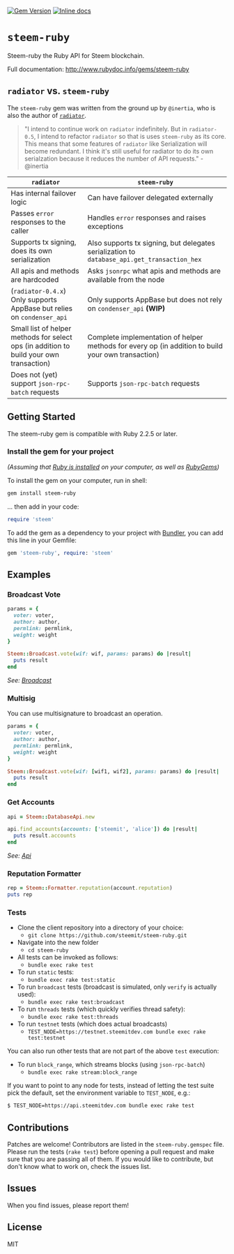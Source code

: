 [![Gem Version](https://badge.fury.io/rb/steem-ruby.svg)](https://badge.fury.io/rb/steem-ruby)
[![Inline docs](http://inch-ci.org/github/steemit/steem-ruby.svg?branch=master&style=shields)](http://inch-ci.org/github/steemit/steem-ruby)

# `steem-ruby`

Steem-ruby the Ruby API for Steem blockchain.

Full documentation: http://www.rubydoc.info/gems/steem-ruby

## `radiator` vs. `steem-ruby`

The `steem-ruby` gem was written from the ground up by `@inertia`, who is also the author of [`radiator`](https://github.com/inertia186/radiator).

> "I intend to continue work on `radiator` indefinitely. But in `radiator-0.5`, I intend to refactor `radiator` so that is uses `steem-ruby` as its core. This means that some features of `radiator` like Serialization will become redundant. I think it's still useful for radiator to do its own serialzation because it reduces the number of API requests." - @inertia

| `radiator` | `steem-ruby` |
|-|-|
| Has internal failover logic | Can have failover delegated externally |
| Passes `error` responses to the caller | Handles `error` responses and raises exceptions |
| Supports tx signing, does its own serialization | Also supports tx signing, but delegates serialization to `database_api.get_transaction_hex` |
| All apis and methods are hardcoded | Asks `jsonrpc` what apis and methods are available from the node |
| (`radiator-0.4.x`) Only supports AppBase but relies on `condenser_api` | Only supports AppBase but does not rely on `condenser_api` **(WIP)**
| Small list of helper methods for select ops (in addition to build your own transaction) | Complete implementation of helper methods for every op (in addition to build your own transaction) |
| Does not (yet) support `json-rpc-batch` requests | Supports `json-rpc-batch` requests |

## Getting Started

The steem-ruby gem is compatible with Ruby 2.2.5 or later.

### Install the gem for your project

*(Assuming that [Ruby is installed](https://www.ruby-lang.org/en/downloads/) on your computer, as well as [RubyGems](http://rubygems.org/pages/download))*

To install the gem on your computer, run in shell:

```bash
gem install steem-ruby
```

... then add in your code:

```ruby
require 'steem'
```

To add the gem as a dependency to your project with [Bundler](http://bundler.io/), you can add this line in your Gemfile:

```ruby
gem 'steem-ruby', require: 'steem'
```

## Examples

### Broadcast Vote

```ruby
params = {
  voter: voter,
  author: author,
  permlink: permlink,
  weight: weight
}

Steem::Broadcast.vote(wif: wif, params: params) do |result|
  puts result
end
```

*See: [Broadcast](https://www.rubydoc.info/gems/steem-ruby/Steem/Broadcast)*

### Multisig

You can use multisignature to broadcast an operation.

```ruby
params = {
  voter: voter,
  author: author,
  permlink: permlink,
  weight: weight
}

Steem::Broadcast.vote(wif: [wif1, wif2], params: params) do |result|
  puts result
end
```

### Get Accounts

```ruby
api = Steem::DatabaseApi.new

api.find_accounts(accounts: ['steemit', 'alice']) do |result|
  puts result.accounts
end
```

*See: [Api](https://www.rubydoc.info/gems/steem-ruby/Steem/Api)*

### Reputation Formatter

```ruby
rep = Steem::Formatter.reputation(account.reputation)
puts rep
```

### Tests

* Clone the client repository into a directory of your choice:
  * `git clone https://github.com/steemit/steem-ruby.git`
* Navigate into the new folder
  * `cd steem-ruby`
* All tests can be invoked as follows:
  * `bundle exec rake test`
* To run `static` tests:
  * `bundle exec rake test:static`
* To run `broadcast` tests (broadcast is simulated, only `verify` is actually used):
  * `bundle exec rake test:broadcast`
* To run `threads` tests (which quickly verifies thread safety):
  * `bundle exec rake test:threads`
* To run `testnet` tests (which does actual broadcasts)
  * `TEST_NODE=https://testnet.steemitdev.com bundle exec rake test:testnet`

You can also run other tests that are not part of the above `test` execution:

* To run `block_range`, which streams blocks (using `json-rpc-batch`)
  * `bundle exec rake stream:block_range`


If you want to point to any node for tests, instead of letting the test suite pick the default, set the environment variable to `TEST_NODE`, e.g.:

```bash
$ TEST_NODE=https://api.steemitdev.com bundle exec rake test
```

## Contributions

Patches are welcome! Contributors are listed in the `steem-ruby.gemspec` file. Please run the tests (`rake test`) before opening a pull request and make sure that you are passing all of them. If you would like to contribute, but don't know what to work on, check the issues list.

## Issues

When you find issues, please report them!

## License

MIT
